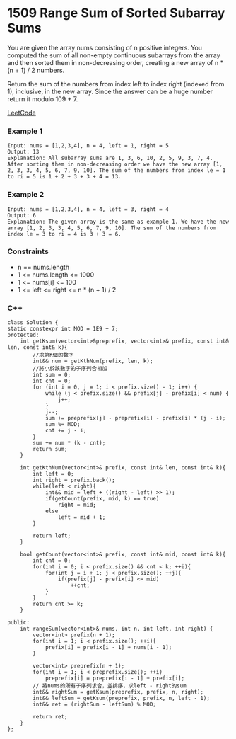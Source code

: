 # 1509 Range Sum of Sorted Subarray Sums

You are given the array nums consisting of n positive integers. You computed the sum of all non-empty continuous subarrays from the array and then sorted them in non-decreasing order, creating a new array of n * (n + 1) / 2 numbers.

Return the sum of the numbers from index left to index right (indexed from 1), inclusive, in the new array. Since the answer can be a huge number return it modulo 109 + 7.

[LeetCode](https://leetcode.cn/problems/range-sum-of-sorted-subarray-sums/)

### Example 1

```
Input: nums = [1,2,3,4], n = 4, left = 1, right = 5
Output: 13 
Explanation: All subarray sums are 1, 3, 6, 10, 2, 5, 9, 3, 7, 4. After sorting them in non-decreasing order we have the new array [1, 2, 3, 3, 4, 5, 6, 7, 9, 10]. The sum of the numbers from index le = 1 to ri = 5 is 1 + 2 + 3 + 3 + 4 = 13. 
```

### Example 2

```
Input: nums = [1,2,3,4], n = 4, left = 3, right = 4
Output: 6
Explanation: The given array is the same as example 1. We have the new array [1, 2, 3, 3, 4, 5, 6, 7, 9, 10]. The sum of the numbers from index le = 3 to ri = 4 is 3 + 3 = 6.
```
 

### Constraints

* n == nums.length
* 1 <= nums.length <= 1000
* 1 <= nums[i] <= 100
* 1 <= left <= right <= n * (n + 1) / 2

### C++ 

```
class Solution {
static constexpr int MOD = 1E9 + 7;
protected:
    int getKsum(vector<int>&preprefix, vector<int>& prefix, const int& len, const int& k){
        //求第K個的數字
        int&& num = getKthNum(prefix, len, k);
        //將小於該數字的子序列合相加
        int sum = 0;
        int cnt = 0;
        for (int i = 0, j = 1; i < prefix.size() - 1; i++) {
            while (j < prefix.size() && prefix[j] - prefix[i] < num) {
                j++;
            }
            j--;
            sum += preprefix[j] - preprefix[i] - prefix[i] * (j - i);
            sum %= MOD;
            cnt += j - i;
        }
        sum += num * (k - cnt);
        return sum;
    }

    int getKthNum(vector<int>& prefix, const int& len, const int& k){
        int left = 0; 
        int right = prefix.back();
        while(left < right){
            int&& mid = left + ((right - left) >> 1);
            if(getCount(prefix, mid, k) == true)
                right = mid;
            else
                left = mid + 1;
        }

        return left;
    }

    bool getCount(vector<int>& prefix, const int& mid, const int& k){
        int cnt = 0;
        for(int i = 0; i < prefix.size() && cnt < k; ++i){
            for(int j = i + 1; j < prefix.size(); ++j){
                if(prefix[j] - prefix[i] <= mid)
                    ++cnt;
            }
        }
        return cnt >= k;
    }

public:
    int rangeSum(vector<int>& nums, int n, int left, int right) {
        vector<int> prefix(n + 1);
        for(int i = 1; i < prefix.size(); ++i){
            prefix[i] = prefix[i - 1] + nums[i - 1];
        }

        vector<int> preprefix(n + 1);
        for(int i = 1; i < preprefix.size(); ++i)
            preprefix[i] = preprefix[i - 1] + prefix[i];
        // 將nums的所有子序列求合，並排序，求left - right的sum
        int&& rightSum = getKsum(preprefix, prefix, n, right);
        int&& leftSum = getKsum(preprefix, prefix, n, left - 1);
        int&& ret = (rightSum - leftSum) % MOD;

        return ret;
    }
};
```